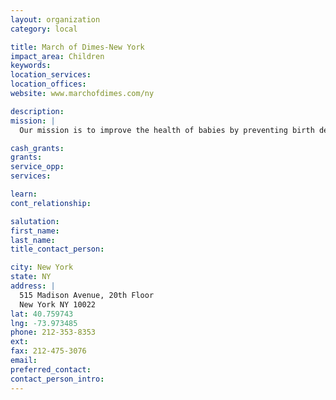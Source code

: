 ```yaml
---
layout: organization
category: local

title: March of Dimes-New York
impact_area: Children
keywords: 
location_services: 
location_offices: 
website: www.marchofdimes.com/ny

description: 
mission: |
  Our mission is to improve the health of babies by preventing birth defects, premature birth, and infant mortality. We carry out this mission through research, community services, education and advocacy to save babies' lives. March of Dimes researchers, volunteers, educators, outreach workers and advocates work together to give all babies a fighting chance against the threats to their health: prematurity, birth defects, low birthweight.

cash_grants: 
grants: 
service_opp: 
services: 

learn: 
cont_relationship: 

salutation: 
first_name: 
last_name: 
title_contact_person: 

city: New York
state: NY
address: |
  515 Madison Avenue, 20th Floor  
  New York NY 10022
lat: 40.759743
lng: -73.973485
phone: 212-353-8353
ext: 
fax: 212-475-3076
email: 
preferred_contact: 
contact_person_intro: 
---
```

